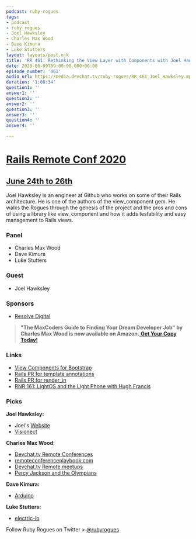 ```yaml
---
podcast: ruby-rogues
tags:
- podcast
- ruby_rogues
- Joel Hawksley
- Charles Max Wood
- Dave Kimura
- Luke Stutters
layout: layouts/post.njk
title: 'RR 461: Rethinking the View Layer with Components with Joel Hawksley'
date: 2020-06-09T09:00:00.000+00:00
episode_number: '461'
audio_url: https://media.devchat.tv/ruby-rogues/RR_461_Joel_Hawksley.mp3
duration: '1:00:34'
question1: ''
answer1: ''
question2: ''
answer2: ''
question3: ''
answer3: ''
question4: ''
answer4: ''

---
```

# [Rails Remote Conf 2020](https://devchat.tv/conferences/rails-remote-2020/)

## [June 24th to 26th](https://devchat.tv/conferences/rails-remote-2020/)

Joel Hawksley is an engineer at Github who works on some of their Rails architecture. He is one of the authors of the view_component gem. He walks the Rogues through the genesis of the project and the pros and cons of using a library like view_component and how it adds testability and easy management to Rails views.

### **Panel**

* Charles Max Wood
* Dave Kimura
* Luke Stutters

### **Guest**

* Joel Hawksley

### **Sponsors**

* [Resolve Digital](https://resolve.digital/?utm_source=rubyrogues&utm_medium=podcast&utm_campaign=rubyrogues&utm_term=sponsored-ads-ruby&utm_content=20200609-sponsor-pod-rr)

> **"The MaxCoders Guide to Finding Your Dream Developer Job" by Charles Max Wood is now available on Amazon.**[ **Get Your Copy Today!**](https://www.amazon.com/gp/product/B081MBL5C9/ref=as_li_ss_tl?ie=UTF8&linkCode=sl1&tag=devchattv-20&linkId=9d61363241636e2546ef46abba198746&language=en_US)

### **Links**

* [View Components for Bootstrap](https://github.com/dpaola2/bootstrap-viewcomponent)
* [Rails PR for template annotations](https://github.com/rails/rails/pull/38848)
* [Rails PR for render_in](https://github.com/rails/rails/pull/36388)
* [RNR 161: LightOS and the Light Phone with Hugh Francis](https://devchat.tv/react-native-radio/rnr-161-lightos-and-the-light-phone-with-hugh-francis/)

### **Picks**

**Joel Hawksley:**

* Joel's [Website](https://hawksley.org/)
* [Visionect](https://www.visionect.com/)

**Charles Max Wood:**

* [Devchat.tv Remote Conferences](https://devchat.tv/conferences/)
* [remoteconferenceplaybook.com](http://remoteconferenceplaybook.com/)
* [Devchat.tv Remote meetups](https://devchat.tv/meetups/)
* [Percy Jackson and the Olympians](https://amzn.to/2W8fEwh)

**Dave Kimura:**

* [Arduino](https://store.arduino.cc/)

**Luke Stutters:**

* [electric-io](https://github.com/noopkat/electric-io)

Follow Ruby Rogues on Twitter > [@rubyrogues](https://twitter.com/rubyrogues)